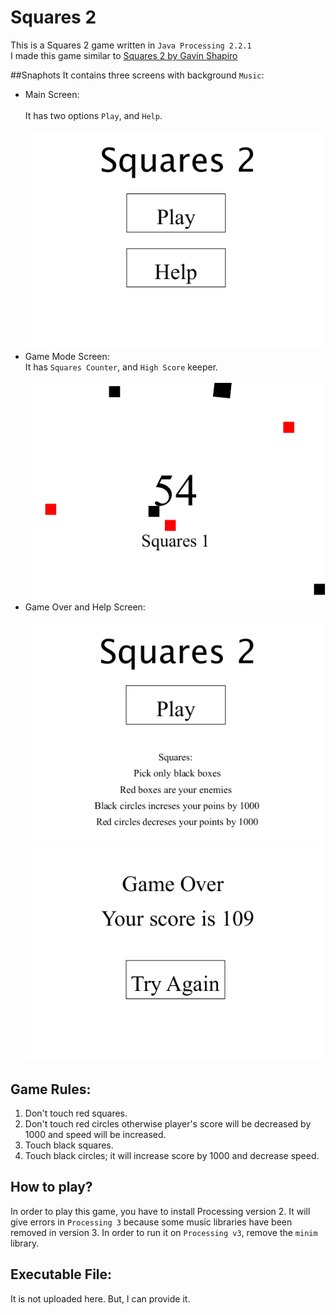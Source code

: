 # Squares 2
This is a Squares 2 game written in `Java Processing 2.2.1`<br/>
I made this game similar to [Squares 2 by Gavin Shapiro](http://www.albinoblacksheep.com/games/squares2)

##Snaphots
It contains three screens with background `Music`:<br/>
* Main Screen:<br/><br/>
  It has two options `Play`, and `Help`.<br/><br/>
  ![Main Screen](https://github.com/Muhammadwasi/Squares-2/blob/master/data/Main%20Menu.PNG)
* Game Mode Screen:<br/>
  It has `Squares Counter`, and `High Score` keeper.<br/><br/>
  ![Game Mode](https://github.com/Muhammadwasi/Squares-2/blob/master/data/Game%20Mode.PNG)
* Game Over and Help Screen:<br/><br />
  ![Help Screen](https://github.com/Muhammadwasi/Squares-2/blob/master/data/Help.PNG)
  ![Game Over Screen](https://github.com/Muhammadwasi/Squares-2/blob/master/data/Game%20Over.PNG)
## Game Rules:
1. Don't touch red squares.
1. Don't touch red circles otherwise player's score will be decreased by 1000 and speed will be increased.
1. Touch black squares.
1. Touch black circles; it will increase score by 1000 and decrease speed.
## How to play?
In order to play this game, you have to install Processing version 2. It will give errors in `Processing 3` because some music libraries have been removed in version 3. In order to run it on `Processing v3`, remove the `minim` library.
## Executable File:
It is not uploaded here. But, I can provide it.
